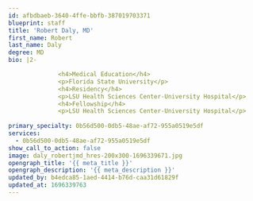 ```yaml
---
id: afbdbaeb-3640-4ffe-bbfb-387019703371
blueprint: staff
title: 'Robert Daly, MD'
first_name: Robert
last_name: Daly
degree: MD
bio: |2-

              <h4>Medical Education</h4>
              <p>Florida State University</p>
              <h4>Residency</h4>
              <p>LSU Health Sciences Center-University Hospital</p>
              <h4>Fellowship</h4>
              <p>LSU Health Sciences Center-University Hospital</p>
          
primary_specialty: 0b56d500-0db5-48ae-af72-955a0519e5df
services:
  - 0b56d500-0db5-48ae-af72-955a0519e5df
show_call_to_action: false
image: daly_robertjmd_hres-200x300-1696339671.jpg
opengraph_title: '{{ meta_title }}'
opengraph_description: '{{ meta_description }}'
updated_by: b4edca85-1aed-4414-b76d-caa31d61829f
updated_at: 1696339763
---
```

